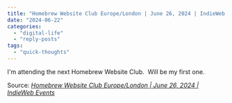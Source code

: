 ```yaml
---
title: "Homebrew Website Club Europe/London | June 26, 2024 | IndieWeb Events"
date: "2024-06-22"
categories: 
  - "digital-life"
  - "reply-posts"
tags: 
  - "quick-thoughts"
---
```


I'm attending the next Homebrew Website Club.  Will be my first one.

Source: _[Homebrew Website Club Europe/London | June 26, 2024 | IndieWeb Events](https://events.indieweb.org/2024/06/homebrew-website-club-europe-london-7EeVR8ATRtpk)_

